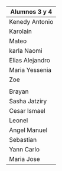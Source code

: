 | Alumnos 3 y 4   |
| --------------- |
| Kenedy Antonio  |
| Karolain        |
| Mateo           |
| karla Naomi     |
| Elias Alejandro |
| Maria Yessenia  |
| Zoe             |
|                 |
| Brayan          |
| Sasha Jatziry   |
| Cesar Ismael    |
| Leonel          |
| Angel Manuel    |
| Sebastian       |
| Yann Carlo      |
| Maria Jose      |
